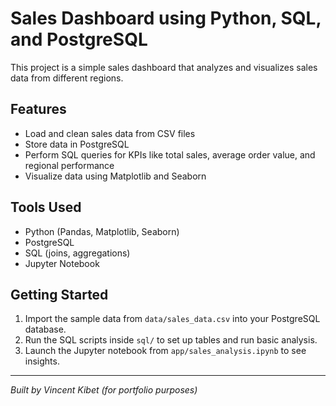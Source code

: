 # Sales Dashboard using Python, SQL, and PostgreSQL

This project is a simple sales dashboard that analyzes and visualizes sales data from different regions.

## Features
- Load and clean sales data from CSV files
- Store data in PostgreSQL
- Perform SQL queries for KPIs like total sales, average order value, and regional performance
- Visualize data using Matplotlib and Seaborn

## Tools Used
- Python (Pandas, Matplotlib, Seaborn)
- PostgreSQL
- SQL (joins, aggregations)
- Jupyter Notebook

## Getting Started
1. Import the sample data from `data/sales_data.csv` into your PostgreSQL database.
2. Run the SQL scripts inside `sql/` to set up tables and run basic analysis.
3. Launch the Jupyter notebook from `app/sales_analysis.ipynb` to see insights.

---
*Built by Vincent Kibet (for portfolio purposes)*
